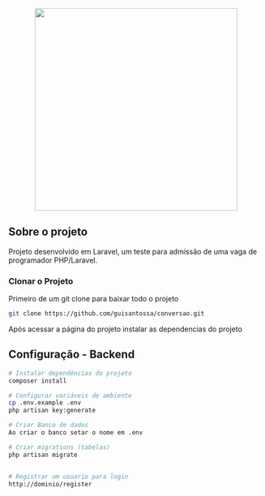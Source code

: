 <p align="center"><a href="https://laravel.com" target="_blank"><img src="https://raw.githubusercontent.com/laravel/art/master/logo-lockup/5%20SVG/2%20CMYK/1%20Full%20Color/laravel-logolockup-cmyk-red.svg" width="400"></a></p>

## Sobre o projeto

Projeto desenvolvido em Laravel, um teste para admissão de uma vaga de programador PHP/Laravel.

### Clonar o Projeto

Primeiro de um git clone para baixar todo o projeto

```sh
git clone https://github.com/guisantossa/conversao.git
```
Após acessar a página do projeto instalar as dependencias do projeto

## Configuração - Backend

``` bash
# Instalar dependências do projeto
composer install

# Configurar variáveis de ambiente
cp .env.example .env
php artisan key:generate

# Criar Banco de dados
Ao criar o banco setar o nome em .env

# Criar migrations (tabelas)
php artisan migrate


# Registrar um usuario para login
http://dominio/register
```
